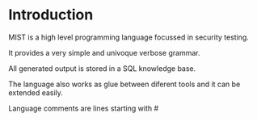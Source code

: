 # Introduction

MIST is a high level programming language focussed in security testing.

It provides a very simple and univoque verbose grammar.

All generated output is stored in a SQL knowledge base.

The language also works as glue between diferent tools and it can be extended easily.

Language comments are lines starting with #
